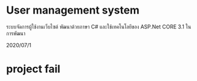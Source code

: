 # User management system

ระบบจัดการผู้ใช้งานเว็บไซต์ พัฒนาด้วยภาษา C# และใช้เทคโนโลยีของ ASP.Net CORE 3.1 ในการพัฒนา

2020/07/1 

# project fail

